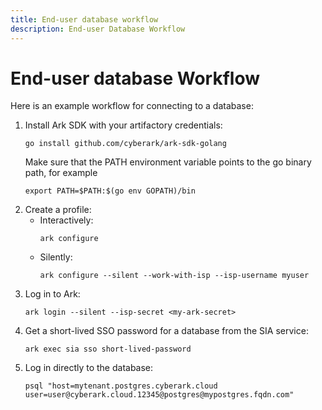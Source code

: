 ```yaml
---
title: End-user database workflow
description: End-user Database Workflow
---
```


# End-user database Workflow
Here is an example workflow for connecting to a database:

1. Install Ark SDK with your artifactory credentials:
   ```shell linenums="0"
   go install github.com/cyberark/ark-sdk-golang
   ```
   Make sure that the PATH environment variable points to the go binary path, for example
   ```shell linenums="0"
   export PATH=$PATH:$(go env GOPATH)/bin
   ```
1. Create a profile:
    * Interactively:
        ```shell linenums="0"
        ark configure
        ```
    * Silently:
        ```shell linenums="0"
        ark configure --silent --work-with-isp --isp-username myuser
        ```
1. Log in to Ark:
    ```shell linenums="0"
    ark login --silent --isp-secret <my-ark-secret>
    ```
1. Get a short-lived SSO password for a database from the SIA service:
    ```shell linenums="0"
    ark exec sia sso short-lived-password
    ```
1. Log in directly to the database:
    ```shell linenums="0"
    psql "host=mytenant.postgres.cyberark.cloud user=user@cyberark.cloud.12345@postgres@mypostgres.fqdn.com"
    ```

